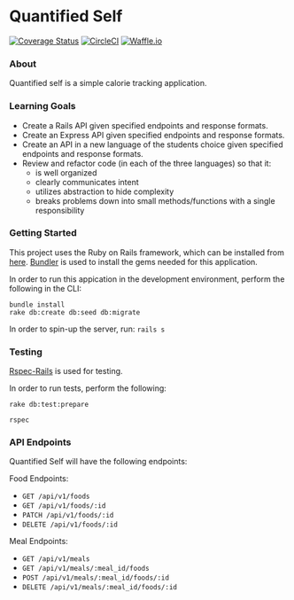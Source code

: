 # Quantified Self

[![Coverage Status](https://coveralls.io/repos/github/anlewis/quantified_self_rails/badge.svg?branch=master)](https://coveralls.io/github/anlewis/quantified_self_rails?branch=master)
[![CircleCI](https://circleci.com/gh/anlewis/quantified_self_rails.svg?style=svg)](https://circleci.com/gh/anlewis/quantified_self_rails)
[![Waffle.io](https://badge.waffle.io/anlewis/quantified_self_rails.png?columns=all)](https://waffle.io/anlewis/quantified_self_rails?utm_source=badge)

### About

Quantified self is a simple calorie tracking application.

### Learning Goals
- Create a Rails API given specified endpoints and response formats.
- Create an Express API given specified endpoints and response formats.
- Create an API in a new language of the students choice given specified endpoints and response formats.
- Review and refactor code (in each of the three languages) so that it:
  - is well organized
  - clearly communicates intent
  - utilizes abstraction to hide complexity
  - breaks problems down into small methods/functions with a single responsibility

### Getting Started

This project uses the Ruby on Rails framework, which can be installed from [here](http://installrails.com/).
[Bundler](http://bundler.io/) is used to install the gems needed for this application.

In order to run this appication in the development environment, perform the following in the CLI:

```
bundle install
rake db:create db:seed db:migrate
```

In order to spin-up the server, run: `rails s`

### Testing

[Rspec-Rails](https://github.com/rspec/rspec-rails) is used for testing.

In order to run tests, perform the following:

`rake db:test:prepare`

`rspec`

### API Endpoints

Quantified Self will have the following endpoints:

Food Endpoints:
- `GET /api/v1/foods`
- `GET /api/v1/foods/:id`
- `PATCH /api/v1/foods/:id`
- `DELETE /api/v1/foods/:id`

Meal Endpoints:
- `GET /api/v1/meals`
- `GET /api/v1/meals/:meal_id/foods`
- `POST /api/v1/meals/:meal_id/foods/:id`
- `DELETE /api/v1/meals/:meal_id/foods/:id`
